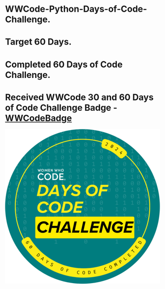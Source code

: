 # WWCode-Python-Days-of-Code-Challenge.

# Target 60 Days.
# Completed 60 Days of Code Challenge.
# Received WWCode 30 and 60 Days of Code Challenge Badge - [WWCodeBadge](https://github.com/mygoal-javadeveloper/WWCode-Python-Days-of-Code-Challenge/tree/92d49d7d6b718d39ebb1bad981eee22771185841/WWCodeBadge)

<img alt="60 Days WWCode Days of Code 2024 Completion Badge" align="left" src="WWCodeBadge/60 Days WWCode Days of Code 2024 Completion Badge for Participants.png">
